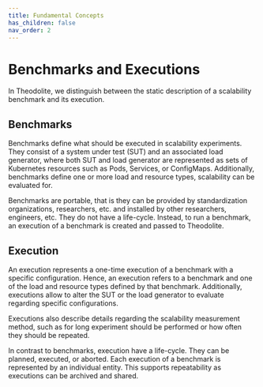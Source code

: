 ```yaml
---
title: Fundamental Concepts
has_children: false
nav_order: 2
---
```


# Benchmarks and Executions

In Theodolite, we distinguish between the static description of a scalability benchmark and its execution.

## Benchmarks

Benchmarks define what should be executed in scalability experiments. They
consist of a system under test (SUT) and an associated load generator, where
both SUT and load generator are represented as sets of Kubernetes resources
such as Pods, Services, or ConfigMaps.
Additionally, benchmarks define one or more load and resource types, scalability
can be evaluated for.

[TODO]: # (Link to metrics)

Benchmarks are portable, that is they can be provided by standardization
organizations, researchers, etc. and installed by other researchers,
engineers, etc.
They do not have a life-cycle. Instead, to run a benchmark, an execution of a
benchmark is created and passed to Theodolite.

## Execution

An execution represents a one-time execution of a benchmark with a
specific configuration. Hence, an execution refers to a benchmark and one of
the load and resource types defined by that benchmark. Additionally, executions
allow to alter the SUT or the load generator to evaluate regarding specific
configurations.

Executions also describe details regarding the scalability measurement method,
such as for long experiment should be performed or how often they should be
repeated.

In contrast to benchmarks, execution have a life-cycle. They can be planned,
executed, or aborted. Each execution of a benchmark is represented by an
individual entity. This supports repeatability as executions can be archived
and shared.
